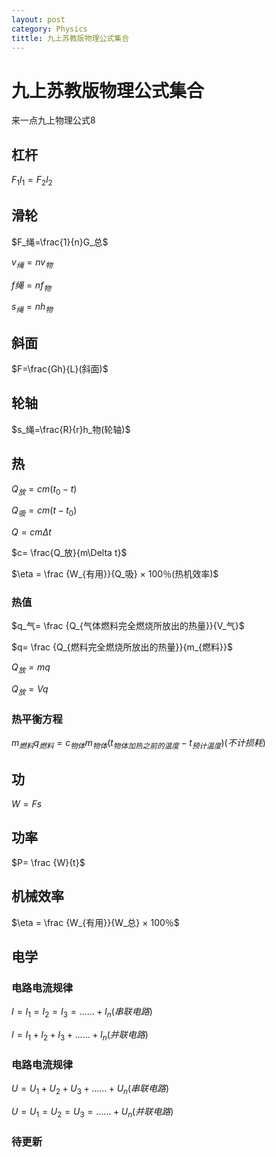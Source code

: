 ```yaml
---
layout: post
category: Physics
tittle: 九上苏教版物理公式集合
---
```


# 九上苏教版物理公式集合

来一点九上物理公式8

## 杠杆

$F_1l_1=F_2l_2$

## 滑轮
$F_绳=\frac{1}{n}G_总$

$v_绳=nv_物$

$f绳=nf_物$

$s_绳=nh_物$

## 斜面
$F=\frac{Gh}{L}(斜面)$

## 轮轴
$s_绳=\frac{R}{r}h_物(轮轴)$

## 热
$Q_放=cm(t_0-t)$

$Q_吸=cm(t-t_0)$

$Q=cm\Delta t$

$c= \frac{Q_放}{m\Delta t}$

$\eta = \frac {W_{有用}}{Q_吸} × 100％(热机效率)$

### 热值

$q_气= \frac {Q_{气体燃料完全燃烧所放出的热量}}{V_气}$

$q= \frac {Q_{燃料完全燃烧所放出的热量}}{m_{燃料}}$

$Q_放=mq$

$Q_放=Vq$

### 热平衡方程

$m_{燃料}q_{燃料}=c_{物体}m_{物体}(t_{物体加热之前的温度}-t_{预计温度})(不计损耗)$

## 功

$W=Fs$

## 功率

$P= \frac {W}{t}$

## 机械效率

$\eta = \frac {W_{有用}}{W_总} × 100％$

## 电学

### 电路电流规律

$I=I_1=I_2=I_3=......+I_n(串联电路)$

$I=I_1+I_2+I_3+......+I_n(并联电路)$

### 电路电流规律

$U=U_1+U_2+U_3+......+U_n(串联电路)$

$U=U_1=U_2=U_3=......+U_n(并联电路)$

### 待更新

